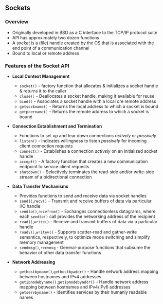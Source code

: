 ## Sockets

### Overview

  * Originally developed in BSD as a C interface to the TCP/IP protocol suite
  * API has approximately two dozen functions
  * A _socket_ is a (file) handle created by the OS that is associated with the end point of a communication channel
  * Bound to local or remote address

### Features of the Socket API

  * **Local Context Management**
    * `socket()` - factory function that allocates & initializes a socket handle & returns it to the caller
    * `close()` - Deallocates a socket handle, making it available for reuse
    * `bind()` - Associates a socket handle with a local ore remote address
    * `getsockname()` - Returns the local address to which a socket is bound
    * `getpeername()` - Returns the remote address to which a socket is bound

  * **Connection Establishment and Termination**
    * Functions to set up and tear down connections _actively_ or _passively_
    * `listen()` - Indicates willingness to listen _passively_ for incoming client connection requests
    * `connect()` - Establishes a connection _actively_ on an initialized socket handle
    * `accept()` - A factory function that creates a new communication endpoint to service client requests
    * `shutdown()` - Selectively terminates the read-side and/or write-side stream of a bidirectional connection

  * **Data Transfer Mechanisms**
    * Provides functions to send and receive data via socket handles
    * `send()`,`recv()` - Transmit and receive buffers of data via particular I/O handle
    * `sendto()`,`recvfrom()` - Exchanges connectionless datagrams, where each `sendto()` call provides the networking address of the recipient
    * `read()`,`write()` - Receive and transmit buffers of data via a particular handle
    * `readv()`,`writev()` - Supports scatter-read and gather-write semantics, respectively, to optimize mode switching and simplify memory management
    * `sendmsg()`,`recvmsg` - General-purpose functions that subsume the behavior of other data transfer functions

  * **Network Addressing**
    * `gethostbyname()`,`gethostbyaddr()` - Handle network address mapping between hostnames and IPv4 addresses
    * `getipnodebyname()`,`getipnodebyaddr()` - Handle network address mapping between hostnames and IPv4/IPv6 addresses
    * `getservbyname()` - Identifies services by their humanly readable names
